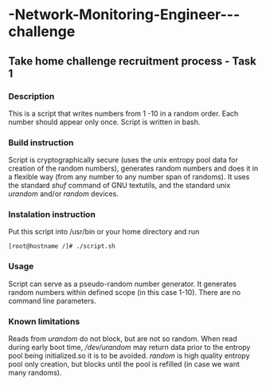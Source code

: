 # -Network-Monitoring-Engineer---challenge
## Take home challenge recruitment process - Task 1

### Description

This is a script that writes numbers from 1 -10 in a random order. Each number should appear only once. Script is written in bash.

### Build instruction

Script is cryptographically secure (uses the unix entropy pool data for creation of the random numbers), generates random numbers and does it in a flexible way (from any number to any number span of randoms). It uses the standard *shuf* command of GNU textutils, and the standard unix *urandom* and/or *random* devices.

### Instalation instruction

Put this script into /usr/bin or your home directory and run
```
[root@hostname /]# ./script.sh
```

### Usage

Script can serve as a pseudo-random number generator. It generates random numbers within defined scope (in this case 1-10).
There are no command line parameters.

### Known limitations

Reads from *urandom* do not block, but are not so random. When read during early boot time, */dev/urandom* may return data prior to the entropy  pool  being  initialized.so it is to be avoided.
*random* is high quality entropy pool only creation, but blocks until the pool is refilled (in case we want many randoms).
